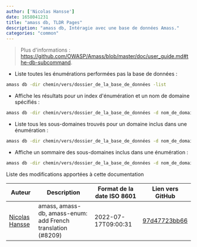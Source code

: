 ```yaml
---
author: ['Nicolas Hansse']
date: 1658041231
title: "amass db, TLDR Pages"
description: "amass db, Intéragie avec une base de données Amass."
categories: "common"
---
```

> Plus d'informations : <https://github.com/OWASP/Amass/blob/master/doc/user_guide.md#the-db-subcommand>.

- Liste toutes les énumérations performées pas la base de données :

```bash
amass db -dir chemin/vers/dossier_de_la_base_de_données -list
```

- Affiche les résultats pour un index d'énumération et un nom de domaine spécifiés :

```bash
amass db -dir chemin/vers/dossier_de_la_base_de_données -d nom_de_domaine -enum index_depuis_la liste -show
```

- Liste tous les sous-domaines trouvés pour un domaine inclus dans une énumération :

```bash
amass db -dir chemin/vers/dossier_de_la_base_de_données -d nom_de_domaine -enum index_depuis_la liste -names
```

- Affiche un sommaire des sous-domaines inclus dans une énumération :

```bash
amass db -dir chemin/vers/dossier_de_la_base_de_données -d nom_de_domaine -enum index_depuis_la liste -summary
```
Liste des modifications apportées à cette documentation


Auteur | Description | Format de la date ISO 8601 | Lien vers GitHub
------|-----|-----|-----
[Nicolas Hansse](mailto:nico.hansse@gmail.com) | amass, amass-db, amass-enum: add French translation (#8209) | 2022-07-17T09:00:31 | [97d47723bb66](https://github.com/tldr-pages/tldr/commit/97d47723bb660e92b33cc0a187eb572fa328bba5)

